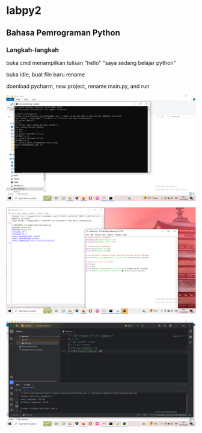 # labpy2
## Bahasa Pemrograman Python
### Langkah-langkah
<p>buka cmd menampilkan tulisan "hello" "saya sedang belajar python"</p>
<p>buka idle, buat file baru rename</p>
<p>doenload pycharm, new project, rename main.py, and run</p>

![Gambar 1](screenshot/ss1.png)

![Gambar 2](screenshot/ss2.png)

![Gambar 3](screenshot/ss3.png)

